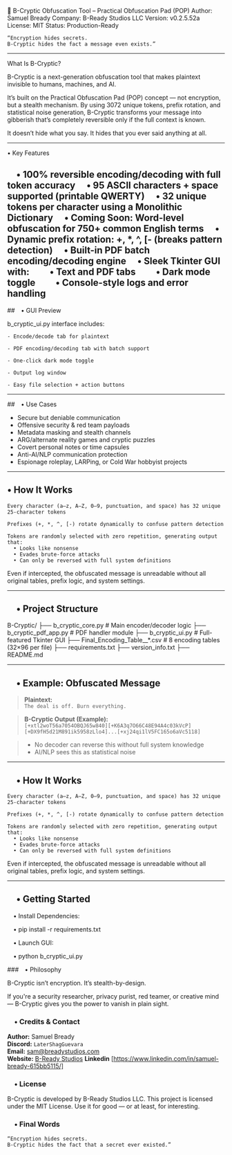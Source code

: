 🔐 B-Cryptic Obfuscation Tool – Practical Obfuscation Pad (POP)
Author: Samuel Bready
Company: B-Ready Studios LLC
Version: v0.2.5.52a
License: MIT
Status: Production-Ready

    “Encryption hides secrets.
    B-Cryptic hides the fact a message even exists.”

---

What Is B-Cryptic?

B-Cryptic is a next-generation obfuscation tool that makes plaintext invisible to humans, machines, and AI.

It’s built on the Practical Obfuscation Pad (POP) concept — not encryption, but a stealth mechanism. By using 3072 unique tokens, prefix rotation, and statistical noise generation, B-Cryptic transforms your message into gibberish that’s completely reversible only if the full context is known.

It doesn’t hide what you say.
It hides that you ever said anything at all.

---

 • Key Features

  • 100% reversible encoding/decoding with full token accuracy
  • 95 ASCII characters + space supported (printable QWERTY)
  • 32 unique tokens per character using a Monolithic Dictionary
  • Coming Soon: Word-level obfuscation for 750+ common English terms
  • Dynamic prefix rotation: +, *, ^, [- (breaks pattern detection)
  • Built-in PDF batch encoding/decoding engine
  • Sleek Tkinter GUI with:
  • Text and PDF tabs
  • Dark mode toggle
  • Console-style logs and error handling
---

## • GUI Preview

b_cryptic_ui.py interface includes:

    - Encode/decode tab for plaintext

    - PDF encoding/decoding tab with batch support

    - One-click dark mode toggle

    - Output log window

    - Easy file selection + action buttons

---

## • Use Cases

- Secure but deniable communication
- Offensive security & red team payloads
- Metadata masking and stealth channels
- ARG/alternate reality games and cryptic puzzles
- Covert personal notes or time capsules
- Anti-AI/NLP communication protection
- Espionage roleplay, LARPing, or Cold War hobbyist projects

---

## • How It Works

    Every character (a–z, A–Z, 0–9, punctuation, and space) has 32 unique 25-character tokens

    Prefixes (+, *, ^, [-) rotate dynamically to confuse pattern detection

    Tokens are randomly selected with zero repetition, generating output that:
      • Looks like nonsense
      • Evades brute-force attacks
      • Can only be reversed with full system definitions

Even if intercepted, the obfuscated message is unreadable without all original tables, prefix logic, and system settings.

---

##  • Project Structure
B-Cryptic/ ├── b_cryptic_core.py # Main encoder/decoder logic ├── b_cryptic_pdf_app.py # PDF handler module ├── b_cryptic_ui.py # Full-featured Tkinter GUI ├── Final_Encoding_Table__*.csv # 8 encoding tables (32×96 per file) ├── requirements.txt ├── version_info.txt ├── README.md


---

##  • Example: Obfuscated Message

> **Plaintext:**  
> `The deal is off. Burn everything.`

> **B-Cryptic Output (Example):**  
> `[+xtl2woT56a7054OBQJ65w840][+K6A3q7O66C48E94A4c03kVcP][+DX9fH5d21M891ik5958zLlo4]...[+xj24qi1lV5FC165o6aVc5118]`
  
> - No decoder can reverse this without full system knowledge  
> - AI/NLP sees this as statistical noise

---

##  • How It Works

    Every character (a–z, A–Z, 0–9, punctuation, and space) has 32 unique 25-character tokens

    Prefixes (+, *, ^, [-) rotate dynamically to confuse pattern detection

    Tokens are randomly selected with zero repetition, generating output that:
      • Looks like nonsense
      • Evades brute-force attacks
      • Can only be reversed with full system definitions

Even if intercepted, the obfuscated message is unreadable without all original tables, prefix logic, and system settings.

---

##  • Getting Started

 • Install Dependencies:

 • pip install -r requirements.txt

 • Launch GUI:

 • python b_cryptic_ui.py


### • Philosophy

B-Cryptic isn’t encryption.
It’s stealth-by-design.

If you're a security researcher, privacy purist, red teamer, or creative mind — B-Cryptic gives you the power to vanish in plain sight.

###  • Credits & Contact

**Author:** Samuel Bready  
**Discord:** `LaterShagGuevara`  
**Email:** [sam@breadystudios.com](mailto:sam@breadystudios.com)  
**Website:** [B-Ready Studios](https://breadystudios.com)
**Linkedin** [https://www.linkedin.com/in/samuel-bready-615bb5115/]

###  • License

B-Cryptic is developed by B-Ready Studios LLC. 
This project is licensed under the MIT License. Use it for good — or at least, for interesting.

###  • Final Words

    “Encryption hides secrets.
    B-Cryptic hides the fact that a secret ever existed.”
